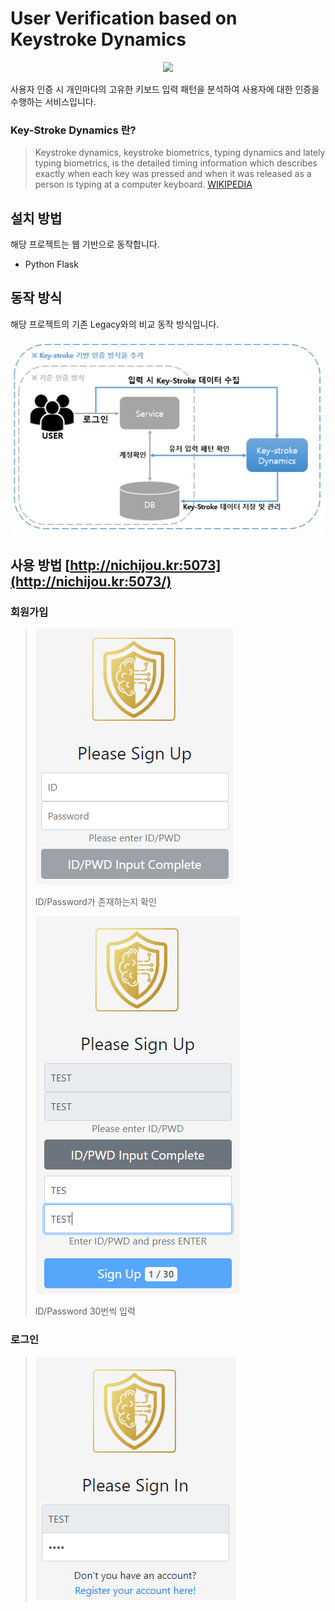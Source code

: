 # User Verification based on Keystroke Dynamics 
<p align="center">
  <img src="http://nichijou.kr:5073/static/img/HAIS1.png">
</p>

사용자 인증 시 개인마다의 고유한 키보드 입력 패턴을 분석하여 사용자에 대한 인증을 수행하는 서비스입니다.

### Key-Stroke Dynamics 란?
> Keystroke dynamics, keystroke biometrics, typing dynamics and lately typing biometrics, is the detailed timing information which describes exactly when each key was pressed and when it was released as a person is typing at a computer keyboard.
[WIKIPEDIA](https://en.wikipedia.org/wiki/Keystroke_dynamics)

## 설치 방법
해당 프로젝트는 웹 기반으로 동작합니다.
- Python Flask

## 동작 방식

해당 프로젝트의 기존 Legacy와의 비교 동작 방식입니다.

<p align="center">
  <img src="https://github.com/Xenia101/Key-Stroke-Dynamics/blob/master/img/frame.png?raw=true">
</p>

## 사용 방법 [http://nichijou.kr:5073](http://nichijou.kr:5073/)
### 회원가입 

> <img src="https://github.com/Xenia101/Key-Stroke-Dynamics/blob/master/img/sign%20up/1.PNG?raw=true">
>
> ID/Password가 존재하는지 확인
>
> <img src="https://github.com/Xenia101/Key-Stroke-Dynamics/blob/master/img/sign%20up/2.PNG?raw=true">
>
> ID/Password 30번씩 입력

### 로그인

>![SignIn](https://github.com/Xenia101/Key-Stroke-Dynamics/blob/master/img/sign%20in/2.PNG?raw=true)
